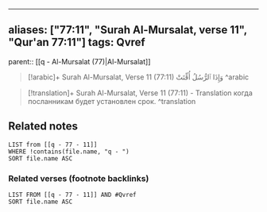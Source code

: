 
---
aliases: ["77:11", "Surah Al-Mursalat, verse 11", "Qur'an 77:11"]
tags: Qvref
---

parent:: [[q - Al-Mursalat (77)|Al-Mursalat]]

> [!arabic]+ Surah Al-Mursalat, Verse 11 (77:11)
> <span class="quran-arabic">وَإِذَا ٱلرُّسُلُ أُقِّتَتْ</span>
^arabic

> [!translation]+ Surah Al-Mursalat, Verse 11 (77:11) - Translation
> когда посланникам будет установлен срок.
^translation



## Related notes
```dataview
LIST from [[q - 77 - 11]]
WHERE !contains(file.name, "q - ")
SORT file.name ASC
```

### Related verses (footnote backlinks)
```dataview
LIST FROM [[q - 77 - 11]] AND #Qvref
SORT file.name ASC
```

